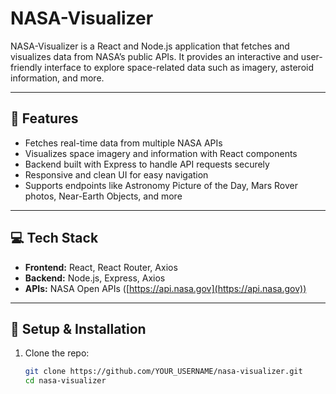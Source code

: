 # NASA-Visualizer
NASA-Visualizer is a React and Node.js application that fetches and visualizes data from NASA’s public APIs.
It provides an interactive and user-friendly interface to explore space-related data such as imagery, asteroid information, and more.

---

## 🚀 Features

- Fetches real-time data from multiple NASA APIs  
- Visualizes space imagery and information with React components  
- Backend built with Express to handle API requests securely  
- Responsive and clean UI for easy navigation  
- Supports endpoints like Astronomy Picture of the Day, Mars Rover photos, Near-Earth Objects, and more  

---

## 💻 Tech Stack

- **Frontend:** React, React Router, Axios  
- **Backend:** Node.js, Express, Axios  
- **APIs:** NASA Open APIs ([https://api.nasa.gov](https://api.nasa.gov))  

---

## 🔧 Setup & Installation

1. Clone the repo:

   ```bash
   git clone https://github.com/YOUR_USERNAME/nasa-visualizer.git
   cd nasa-visualizer

